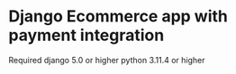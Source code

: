 # Django Ecommerce app with payment integration

Required django 5.0 or higher 
python 3.11.4 or higher
